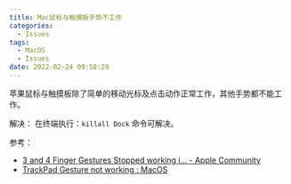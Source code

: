 ```yaml
---
title: Mac鼠标与触摸板手势不工作
categories:
  - Issues
tags:
  - MacOS
  - Issues
date: 2022-02-24 09:58:29
---
```


苹果鼠标与触摸板除了简单的移动光标及点击动作正常工作，其他手势都不能工作。

解决：
在终端执行：`killall Dock` 命令可解决。

参考：
* [3 and 4 Finger Gestures Stopped working i… - Apple Community](https://discussions.apple.com/thread/251461614)
* [TrackPad Gesture not working : MacOS](https://www.reddit.com/r/MacOS/comments/khofa2/trackpad_gesture_not_working/)
